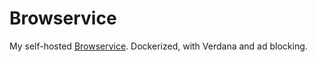 # Browservice

My self-hosted [Browservice](https://github.com/ttalvitie/browservice). Dockerized, with Verdana and ad blocking.

